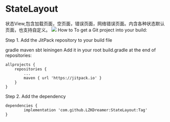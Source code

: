 # StateLayout
状态View,包含加载页面，空页面，错误页面，网络错误页面。内含各种状态默认页面，也支持自定义。
[![](https://jitpack.io/v/LZKDreamer/StateLayout.svg)](https://jitpack.io/#LZKDreamer/StateLayout)
How to
To get a Git project into your build:

Step 1. Add the JitPack repository to your build file

gradle
maven
sbt
leiningen
Add it in your root build.gradle at the end of repositories:

	allprojects {
		repositories {
			...
			maven { url 'https://jitpack.io' }
		}
	}
Step 2. Add the dependency

	dependencies {
	        implementation 'com.github.LZKDreamer:StateLayout:Tag'
	}
